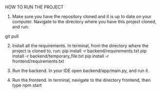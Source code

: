 HOW TO RUN THE PROJECT

1. Make sure you have the repository cloned and it is up to date on your computer. Navigate to the directory where you have this project cloned, and run:

git pull

2. Install all the requirements. In terminal, from the directory where the project is cloned to, run:
   pip install -r backend/requirements.txt
   pip install -r backend/temporary_file.txt
   pip install -r frontend/requirements.txt

3. Run the backend. In your IDE open backend/app/main.py, and run it.

4. Run the frontend. In terminal, navigate to the directory frontend, then type
   npm start
